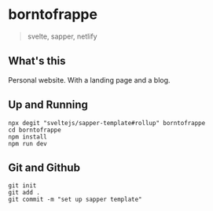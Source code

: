 # borntofrappe

> svelte, sapper, netlify

## What's this

Personal website. With a landing page and a blog.

## Up and Running

```code
npx degit "sveltejs/sapper-template#rollup" borntofrappe
cd borntofrappe
npm install
npm run dev
```

## Git and Github

```code
git init
git add .
git commit -m "set up sapper template"
```
